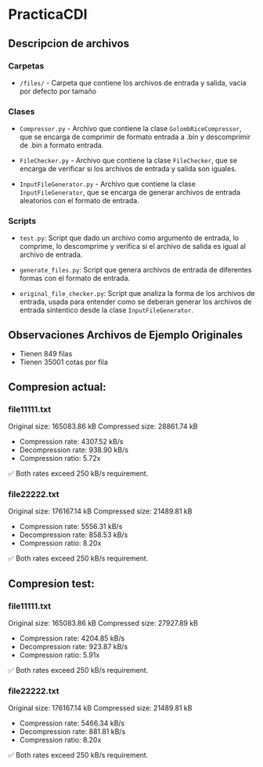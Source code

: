 # PracticaCDI

## Descripcion de archivos

### Carpetas

- `/files/` - Carpeta que contiene los archivos de entrada y salida, vacia por defecto por tamaño

### Clases
- `Compressor.py` - Archivo que contiene la clase `GolombRiceCompressor`, que se encarga de comprimir de formato entrada a .bin y descomprimir de .bin a formato entrada.

- `FileChecker.py` - Archivo que contiene la clase `FileChecker`, que se encarga de verificar si los archivos de entrada y salida son iguales.

- `InputFileGenerator.py` - Archivo que contiene la clase `InputFileGenerator`, que se encarga de generar archivos de entrada aleatorios con el formato de entrada.

### Scripts

- `test.py`: Script que dado un archivo como argumento de entrada, lo comprime, lo descomprime y verifica si el archivo de salida es igual al archivo de entrada. 

- `generate_files.py`: Script que genera archivos de entrada de diferentes formas con el formato de entrada. 

- `original_file_checker.py`: Script que analiza la forma de los archivos de entrada, usada para entender como se deberan generar los archivos de entrada sintentico desde la clase `InputFileGenerator`.


## Observaciones Archivos de Ejemplo Originales

- Tienen 849 filas
- Tienen 35001 cotas por fila

## Compresion actual:

### file11111.txt
Original size:   165083.86 kB
Compressed size: 28861.74 kB
  - Compression rate:   4307.52 kB/s
  - Decompression rate: 938.90 kB/s
  - Compression ratio:   5.72x

✅ Both rates exceed 250 kB/s requirement.

### file22222.txt
Original size:   176167.14 kB
Compressed size: 21489.81 kB
  - Compression rate:   5556.31 kB/s
  - Decompression rate: 858.53 kB/s
  - Compression ratio:   8.20x

✅ Both rates exceed 250 kB/s requirement.

## Compresion test:
### file11111.txt
Original size:   165083.86 kB
Compressed size: 27927.89 kB
  - Compression rate:   4204.85 kB/s
  - Decompression rate: 923.87 kB/s
  - Compression ratio:   5.91x

✅ Both rates exceed 250 kB/s requirement.

### file22222.txt
Original size:   176167.14 kB
Compressed size: 21489.81 kB
  - Compression rate:   5466.34 kB/s
  - Decompression rate: 881.81 kB/s
  - Compression ratio:   8.20x

✅ Both rates exceed 250 kB/s requirement.
